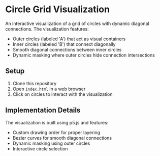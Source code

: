 # Circle Grid Visualization

An interactive visualization of a grid of circles with dynamic diagonal connections. The visualization features:

- Outer circles (labeled 'A') that act as visual containers
- Inner circles (labeled 'B') that connect diagonally
- Smooth diagonal connections between inner circles
- Dynamic masking where outer circles hide connection intersections

## Setup

1. Clone this repository
2. Open `index.html` in a web browser
3. Click on circles to interact with the visualization

## Implementation Details

The visualization is built using p5.js and features:
- Custom drawing order for proper layering
- Bezier curves for smooth diagonal connections
- Dynamic masking using outer circles
- Interactive circle selection 